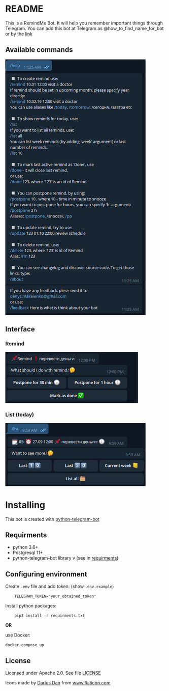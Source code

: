 # README

This is a RemindMe Bot. It will help you remember important things through Telegram.
You can add this bot at Telegram as @how_to_find_name_for_bot or by the [link](https://t.me/how_to_find_name_for_bot)

## Available commands

![Help](media/bot.png)


## Interface

### Remind
![Remind](media/remind.png)

### List (today)
![List](media/list.png)


# Installing

This bot is created with [python-telegram-bot](https://github.com/python-telegram-bot/python-telegram-bot)

## Requirments

 - python 3.6+
 - Postgresql 11+
 - python-telegram-bot library v (see in [requirments](requirments.txt))

## Configuring environment

Create `.env` file and add token: (show `.env.example`)
```
    TELEGRAM_TOKEN="your_obtained_token"
```

Install python packages:
```
    pip3 install -r requirments.txt
```

**OR**

use Docker:
```
docker-compose up 
```

## License

Licensed under Apache 2.0. See file [LICENSE](LICENCE)

Icons made by <a href="http://www.dariusdan.com/" title="Darius Dan">Darius Dan</a> from <a href="https://www.flaticon.com/" title="Flaticon"> www.flaticon.com</a>
